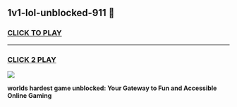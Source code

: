 
## 1v1-lol-unblocked-911 👋
<h3>
<a href="https://premium.freeplayer.one?title=1v1-lol-unblocked-911&ref=14F">CLICK TO PLAY</a></h3>
<hr>

<h3>
<a href="https://premium.freeplayer.one?title=1v1-lol-unblocked-911&ref=14F">CLICK 2 PLAY</a>
  
</h3>

<a href="https://premium.freeplayer.one?title=1v1-lol-unblocked-911&ref=12F/"><img src="https://clearcache.store/games.png"></a>


**worlds hardest game unblocked: Your Gateway to Fun and Accessible Online Gaming**
